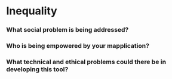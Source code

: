 # Inequality

### What social problem is being addressed?



### Who is being empowered by your mapplication?



### What technical and ethical problems could there be in developing this tool?



